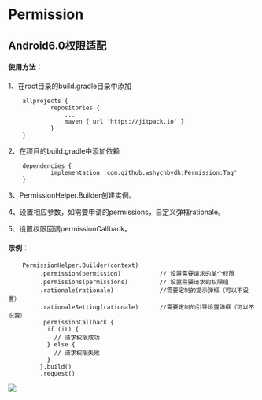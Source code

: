 # Permission
## Android6.0权限适配

#### 使用方法：

1、在root目录的build.gradle目录中添加
```
    allprojects {
            repositories {
                ...
                maven { url 'https://jitpack.io' }
            }
    }
```

2、在项目的build.gradle中添加依赖
```
    dependencies {
            implementation 'com.github.wshychbydh:Permission:Tag'
    }
```

3、PermissionHelper.Builder创建实例。

4、设置相应参数，如需要申请的permissions，自定义弹框rationale。

5、设置权限回调permissionCallback。

#### 示例：

```
    PermissionHelper.Builder(context)
         .permission(permission)           // 设置需要请求的单个权限
         .permissions(permissions)         // 设置需要请求的权限组
         .rationale(rationale)             //需要定制的提示弹框（可以不设置）
         .rationaleSetting(rationale)      //需要定制的引导设置弹框（可以不设置）
         .permissionCallback {
           if (it) {
             // 请求权限成功
           } else {
             // 请求权限失败
           }
         }.build()
         .request()
```

[![](https://jitpack.io/v/wshychbydh/Permission.svg)](https://jitpack.io/#wshychbydh/Permission)
